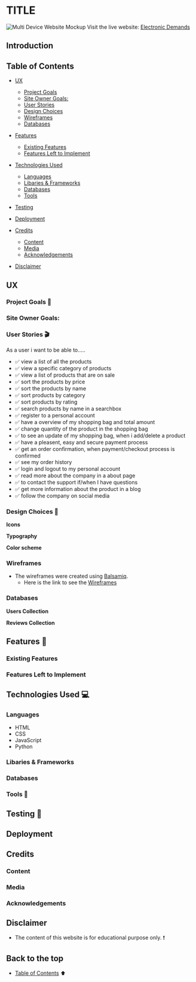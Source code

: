 # TITLE
![Multi Device Website Mockup]()
Visit the live website: [Electronic Demands](https://electronic-demands.herokuapp.com/) 

## Introduction 


## Table of Contents
* [UX](#ux)
    * [Project Goals](#project-goals)
    * [Site Owner Goals:](#site-owner-goals:)
    * [User Stories](#user-stories)
    * [Design Choices](#design-choices)
    * [Wireframes](#wireframes)
    * [Databases](#databases)
* [Features](#features)
    * [Existing Features](#existing-features)
    * [Features Left to Implement](#features-left-to-implement)
* [Technologies Used](#technologies-used)
    * [Languages](#languages)
    * [Libaries & Frameworks](#libaries-&-frameworks)
    * [Databases](#databases)
    * [Tools](#tools)

* [Testing](#testing)
 
* [Deployment](#deployment)


* [Credits](#credits)
    * [Content](#content)
    * [Media](#media)
    * [Acknowledgements](#acknowledgements)

* [Disclaimer](#disclaimer)

## UX 

### Project Goals :dart: 


### Site Owner Goals:


### User Stories :clapper: 
As a user i want to be able to.....
* :white_check_mark: view a list of all the products
* :white_check_mark: view a specific category of products
* :white_check_mark: view a list of products that are on sale
* :white_check_mark: sort the products by price
* :white_check_mark: sort the products by name
* :white_check_mark: sort products by category
* :white_check_mark: sort products by rating
* :white_check_mark: search products by name in a searchbox
* :white_check_mark: register to a personal account
* :white_check_mark: have a overview of my shopping bag and total amount
* :white_check_mark: change quantity of the product in the shopping bag
* :white_check_mark: to see an update of my shopping bag, when i add/delete a product
* :white_check_mark: have a pleasent, easy and secure payment process
* :white_check_mark: get an order confirmation, when payment/checkout process is confirmed 
* :white_check_mark: see my order history
* :white_check_mark: login and logout to my personal account
* :white_check_mark: read more about the company in a about page
* :white_check_mark: to contact the support if/when I have questions
* :white_check_mark: get more information about the product in a blog
* :white_check_mark: follow the company on social media

### Design Choices :art:

__Icons__


 __Typography__


__Color scheme__


### Wireframes
* The wireframes were created using [Balsamiq](https://balsamiq.com/).
    * Here is the link to see the [Wireframes]()

### Databases

__Users Collection__


__Reviews Collection__


## Features :mag_right:

### Existing Features


### Features Left to Implement


## Technologies Used :computer: 

### Languages
* HTML
* CSS 
* JavaScript 
* Python

### Libaries & Frameworks


### Databases


### Tools :wrench:


## Testing :electric_plug:

## Deployment


## Credits 

### Content

 
### Media


### Acknowledgements

 
## Disclaimer 
* The content of this website is for educational purpose only. :heavy_exclamation_mark:

## Back to the top 
* [Table of Contents](#table-of-contents) :arrow_up: